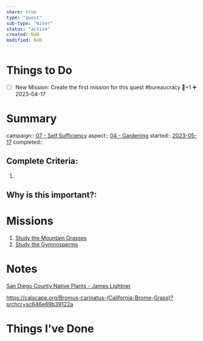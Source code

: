 ```yaml
---
share: true
type: "quest"
sub-type: "minor"
status: "active"
created: NaN 
modified: NaN
---
```

 
 
# Things to Do
- [ ] New Mission: Create the first mission for this quest #bureaucracy 🥄+1 ➕ 2023-04-17
# Summary
campaign:: [07 - Self Sufficiency](07%20-%20Self%20Sufficiency.md)
aspect:: [04 - Gardening](04%20-%20Gardening.md)
started:: [2023-05-17](../../00%20-%20Life%20Management%20System/09%20-%20Daily%20Notes/2023-05-17.md)
completed::
## Complete Criteria:
1. 

## Why is this important?:

# Missions
1. [Study the Mountain Grasses](./Study%20the%20Mountain%20Grasses.md)
2. [Study the Gymnosperms](Study%20the%20Gymnosperms.md)

# Notes
[San Diego County Native Plants - James Lightner](../../04%20-%20Recreation%20%F0%9F%8E%8A/05%20-%20Reading%20%F0%9F%93%96/San%20Diego%20County%20Native%20Plants%20-%20James%20Lightner.md)

https://calscape.org/Bromus-carinatus-(California-Brome-Grass)?srchcr=sc646e69b39122a
# Things I've Done